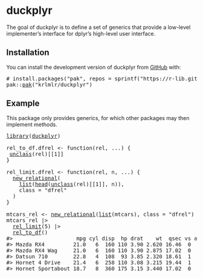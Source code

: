 <!-- README.md is generated from README.Rmd. Please edit that file -->

# duckplyr

<!-- badges: start -->

<!-- badges: end -->

The goal of duckplyr is to define a set of generics that provide a low-level implementer’s interface for dplyr’s high-level user interface.

## Installation

You can install the development version of duckplyr from [GitHub](https://github.com/) with:

<pre class='chroma'>
<span><span class='c'># install.packages("pak", repos = sprintf("https://r-lib.github.io/p/pak/stable/%s/%s/%s", .Platform$pkgType, R.Version()$os, R.Version()$arch))</span></span>
<span><span class='nf'>pak</span><span class='nf'>::</span><span class='nf'><a href='http://pak.r-lib.org/reference/pak.html'>pak</a></span><span class='o'>(</span><span class='s'>"krlmlr/duckplyr"</span><span class='o'>)</span></span></pre>

## Example

This package only provides generics, for which other packages may then implement methods.

<pre class='chroma'>
<span><span class='kr'><a href='https://rdrr.io/r/base/library.html'>library</a></span><span class='o'>(</span><span class='nv'><a href='https://github.com/krlmlr/duckplyr'>duckplyr</a></span><span class='o'>)</span></span>
<span></span>
<span><span class='nv'>rel_to_df.dfrel</span> <span class='o'>&lt;-</span> <span class='kr'>function</span><span class='o'>(</span><span class='nv'>rel</span>, <span class='nv'>...</span><span class='o'>)</span> <span class='o'>{</span></span>
<span> <span class='nf'><a href='https://rdrr.io/r/base/class.html'>unclass</a></span><span class='o'>(</span><span class='nv'>rel</span><span class='o'>)</span><span class='o'>[[</span><span class='m'>1</span><span class='o'>]</span><span class='o'>]</span></span>
<span><span class='o'>}</span></span>
<span></span>
<span><span class='nv'>rel_limit.dfrel</span> <span class='o'>&lt;-</span> <span class='kr'>function</span><span class='o'>(</span><span class='nv'>rel</span>, <span class='nv'>n</span>, <span class='nv'>...</span><span class='o'>)</span> <span class='o'>{</span></span>
<span>  <span class='nf'><a href='https://krlmlr.github.io/duckplyr/reference/new_relational.html'>new_relational</a></span><span class='o'>(</span></span>
<span>    <span class='nf'><a href='https://rdrr.io/r/base/list.html'>list</a></span><span class='o'>(</span><span class='nf'><a href='https://rdrr.io/r/utils/head.html'>head</a></span><span class='o'>(</span><span class='nf'><a href='https://rdrr.io/r/base/class.html'>unclass</a></span><span class='o'>(</span><span class='nv'>rel</span><span class='o'>)</span><span class='o'>[[</span><span class='m'>1</span><span class='o'>]</span><span class='o'>]</span>, <span class='nv'>n</span><span class='o'>)</span><span class='o'>)</span>,</span>
<span>    class <span class='o'>=</span> <span class='s'>"dfrel"</span></span>
<span>  <span class='o'>)</span></span>
<span><span class='o'>}</span></span>
<span></span>
<span><span class='nv'>mtcars_rel</span> <span class='o'>&lt;-</span> <span class='nf'><a href='https://krlmlr.github.io/duckplyr/reference/new_relational.html'>new_relational</a></span><span class='o'>(</span><span class='nf'><a href='https://rdrr.io/r/base/list.html'>list</a></span><span class='o'>(</span><span class='nv'>mtcars</span><span class='o'>)</span>, class <span class='o'>=</span> <span class='s'>"dfrel"</span><span class='o'>)</span></span>
<span><span class='nv'>mtcars_rel</span> <span class='o'>|&gt;</span></span>
<span>  <span class='nf'><a href='https://krlmlr.github.io/duckplyr/reference/rel_limit.html'>rel_limit</a></span><span class='o'>(</span><span class='m'>5</span><span class='o'>)</span> <span class='o'>|&gt;</span></span>
<span>  <span class='nf'><a href='https://krlmlr.github.io/duckplyr/reference/rel_to_df.html'>rel_to_df</a></span><span class='o'>(</span><span class='o'>)</span></span>
<span><span class='c'>#&gt;                    mpg cyl disp  hp drat    wt  qsec vs am gear carb</span></span>
<span><span class='c'>#&gt; Mazda RX4         21.0   6  160 110 3.90 2.620 16.46  0  1    4    4</span></span>
<span><span class='c'>#&gt; Mazda RX4 Wag     21.0   6  160 110 3.90 2.875 17.02  0  1    4    4</span></span>
<span><span class='c'>#&gt; Datsun 710        22.8   4  108  93 3.85 2.320 18.61  1  1    4    1</span></span>
<span><span class='c'>#&gt; Hornet 4 Drive    21.4   6  258 110 3.08 3.215 19.44  1  0    3    1</span></span>
<span><span class='c'>#&gt; Hornet Sportabout 18.7   8  360 175 3.15 3.440 17.02  0  0    3    2</span></span></pre>
